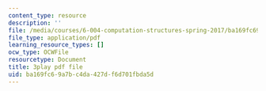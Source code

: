 ```yaml
---
content_type: resource
description: ''
file: /media/courses/6-004-computation-structures-spring-2017/ba169fc69a7bc4da427df6d701fbda5d_F5-87RM_zHA.pdf
file_type: application/pdf
learning_resource_types: []
ocw_type: OCWFile
resourcetype: Document
title: 3play pdf file
uid: ba169fc6-9a7b-c4da-427d-f6d701fbda5d
---
```

